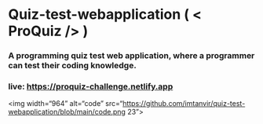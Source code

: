 # Quiz-test-webapplication ( < ProQuiz /> )
### A programming quiz test web application, where a programmer can test their coding knowledge.
### live: https://proquiz-challenge.netlify.app
<img width=“964” alt=“code” src=“https://github.com/imtanvir/quiz-test-webapplication/blob/main/code.png 23”>

